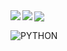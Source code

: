 <a href='https://github.com/Yoonsik-Shin'>
    <img align='center' src='https://github-readme-stats.vercel.app/api?username=Yoonsik-Shin&show_icons=true&theme=radical'/>
</a>



<a href='https://github.com/Yoonsik-Shin/TIL'>
​   <img align='left' src='https://github-readme-stats.vercel.app/api/pin/?username=Yoonsik-Shin&repo=TIL&show_icons=true&theme=radical'/>
</a>







<a>
​    <img align='left' src='https://github-readme-stats.vercel.app/api/top-langs/?username=Yoonsik-Shin&show_icons=true&theme=radical'/>
</a>









<a>

![PYTHON](https://img.shields.io/badge/PYTHON-3776AB?&style=for-the-badge&logo=Python&logoColor=white)
</a>
